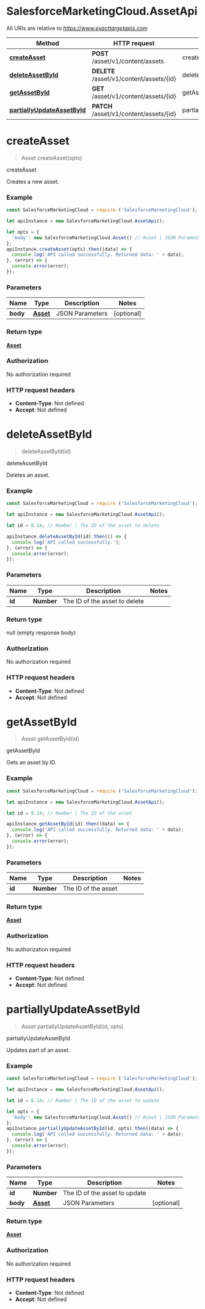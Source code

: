 # SalesforceMarketingCloud.AssetApi

All URIs are relative to *https://www.exacttargetapis.com*

Method | HTTP request | Description
------------- | ------------- | -------------
[**createAsset**](AssetApi.md#createAsset) | **POST** /asset/v1/content/assets | createAsset
[**deleteAssetById**](AssetApi.md#deleteAssetById) | **DELETE** /asset/v1/content/assets/{id} | deleteAssetById
[**getAssetById**](AssetApi.md#getAssetById) | **GET** /asset/v1/content/assets/{id} | getAssetById
[**partiallyUpdateAssetById**](AssetApi.md#partiallyUpdateAssetById) | **PATCH** /asset/v1/content/assets/{id} | partiallyUpdateAssetById


<a name="createAsset"></a>
# **createAsset**
> Asset createAsset(opts)

createAsset

Creates a new asset.

### Example
```javascript
const SalesforceMarketingCloud = require ('SalesforceMarketingCloud');

let apiInstance = new SalesforceMarketingCloud.AssetApi();

let opts = { 
  'body': new SalesforceMarketingCloud.Asset() // Asset | JSON Parameters
};
apiInstance.createAsset(opts).then((data) => {
  console.log('API called successfully. Returned data: ' + data);
}, (error) => {
  console.error(error);
});

```

### Parameters

Name | Type | Description  | Notes
------------- | ------------- | ------------- | -------------
 **body** | [**Asset**](Asset.md)| JSON Parameters | [optional] 

### Return type

[**Asset**](Asset.md)

### Authorization

No authorization required

### HTTP request headers

 - **Content-Type**: Not defined
 - **Accept**: Not defined

<a name="deleteAssetById"></a>
# **deleteAssetById**
> deleteAssetById(id)

deleteAssetById

Deletes an asset.

### Example
```javascript
const SalesforceMarketingCloud = require ('SalesforceMarketingCloud');

let apiInstance = new SalesforceMarketingCloud.AssetApi();

let id = 8.14; // Number | The ID of the asset to delete

apiInstance.deleteAssetById(id).then(() => {
  console.log('API called successfully.');
}, (error) => {
  console.error(error);
});

```

### Parameters

Name | Type | Description  | Notes
------------- | ------------- | ------------- | -------------
 **id** | **Number**| The ID of the asset to delete | 

### Return type

null (empty response body)

### Authorization

No authorization required

### HTTP request headers

 - **Content-Type**: Not defined
 - **Accept**: Not defined

<a name="getAssetById"></a>
# **getAssetById**
> Asset getAssetById(id)

getAssetById

Gets an asset by ID.

### Example
```javascript
const SalesforceMarketingCloud = require ('SalesforceMarketingCloud');

let apiInstance = new SalesforceMarketingCloud.AssetApi();

let id = 8.14; // Number | The ID of the asset

apiInstance.getAssetById(id).then((data) => {
  console.log('API called successfully. Returned data: ' + data);
}, (error) => {
  console.error(error);
});

```

### Parameters

Name | Type | Description  | Notes
------------- | ------------- | ------------- | -------------
 **id** | **Number**| The ID of the asset | 

### Return type

[**Asset**](Asset.md)

### Authorization

No authorization required

### HTTP request headers

 - **Content-Type**: Not defined
 - **Accept**: Not defined

<a name="partiallyUpdateAssetById"></a>
# **partiallyUpdateAssetById**
> Asset partiallyUpdateAssetById(id, opts)

partiallyUpdateAssetById

Updates part of an asset.

### Example
```javascript
const SalesforceMarketingCloud = require ('SalesforceMarketingCloud');

let apiInstance = new SalesforceMarketingCloud.AssetApi();

let id = 8.14; // Number | The ID of the asset to update

let opts = { 
  'body': new SalesforceMarketingCloud.Asset() // Asset | JSON Parameters
};
apiInstance.partiallyUpdateAssetById(id, opts).then((data) => {
  console.log('API called successfully. Returned data: ' + data);
}, (error) => {
  console.error(error);
});

```

### Parameters

Name | Type | Description  | Notes
------------- | ------------- | ------------- | -------------
 **id** | **Number**| The ID of the asset to update | 
 **body** | [**Asset**](Asset.md)| JSON Parameters | [optional] 

### Return type

[**Asset**](Asset.md)

### Authorization

No authorization required

### HTTP request headers

 - **Content-Type**: Not defined
 - **Accept**: Not defined

